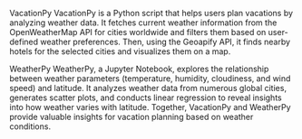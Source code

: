 VacationPy
VacationPy is a Python script that helps users plan vacations by analyzing weather data. It fetches current weather information from the OpenWeatherMap API for cities worldwide and filters them based on user-defined weather preferences. Then, using the Geoapify API, it finds nearby hotels for the selected cities and visualizes them on a map.

WeatherPy
WeatherPy, a Jupyter Notebook, explores the relationship between weather parameters (temperature, humidity, cloudiness, and wind speed) and latitude. It analyzes weather data from numerous global cities, generates scatter plots, and conducts linear regression to reveal insights into how weather varies with latitude. Together, VacationPy and WeatherPy provide valuable insights for vacation planning based on weather conditions.
